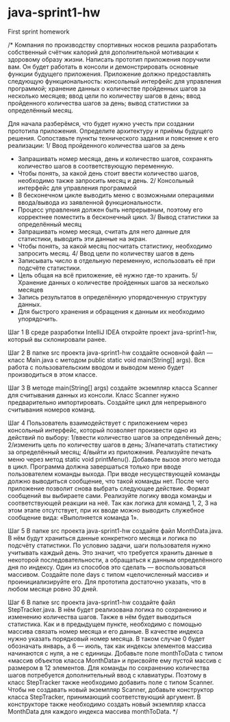 # java-sprint1-hw
First sprint homework

/*
Компания по производству спортивных носков решила разработать собственный счётчик калорий для дополнительной мотивации
к здоровому образу жизни. Написать прототип приложения поручили вам. Он будет работать в консоли и демонстрировать основные
функции будущего приложения.
Приложение должно предоставлять следующую функциональность:
консольный интерфейс для управления программой;
хранение данных о количестве пройденных шагов за несколько месяцев;
ввод цели по количеству шагов в день;
ввод пройденного количества шагов за день;
вывод статистики за определённый месяц.

Для начала разберёмся, что будет нужно учесть при создании прототипа приложения. Определите архитектуру и приёмы будущего решения.
Сопоставьте пункты технического задания и пояснение к его реализации:
1/ Ввод пройденного количества шагов за день
- Запрашивать номер месяца, день и количество шагов, сохранять количество шагов в соответствующую переменную.
- Чтобы понять, за какой день стоит ввести количество шагов, необходимо также запросить месяц и день.
2/ Консольный интерфейс для управления программой
- В бесконечном цикле выводить меню с возможными операциями ввода/вывода из заявленной функциональности.
- Процесс управления должен быть непрерывным, поэтому его корректнее поместить в бесконечный цикл.
3/ Вывод статистики за определённый месяц
- Запрашивать номер месяца, считать для него данные для статистики, выводить эти данные на экран.
- Чтобы понять, за какой месяц посчитать статистику, необходимо запросить месяц.
4/ Ввод цели по количеству шагов в день
- Записывать число в отдельную переменную, использовать её при подсчёте статистики.
- Цель общая на всё приложение, её нужно где-то хранить.
5/ Хранение данных о количестве пройденных шагов за несколько месяцев
- Запись результатов в определённую упорядоченную структуру данных.
- Для быстрого хранения и обращения к данным их необходимо упорядочить.

Шаг 1
В среде разработки IntelliJ IDEA откройте проект java-sprint1-hw,  который вы склонировали ранее.

Шаг 2
В папке src проекта java-sprint1-hw создайте основной файл — класс Main.java с методом public static void main(String[] args).
Вся работа с пользовательским вводом и выводом меню будет производиться в этом классе.

Шаг 3
В методе main(String[] args) создайте экземпляр класса Scanner для считывания данных из консоли. Класс Scanner нужно предварительно 
импортировать.
Создайте цикл для непрерывного считывания номеров команд.

Шаг 4
Пользователь взаимодействует с приложением через консольный интерфейс, который позволяет произвести одно из действий по выбору:
1/ввести количество шагов за определённый день;
2/изменить цель по количеству шагов в день;
3/напечатать статистику за определённый месяц;
4/выйти из приложения.
Реализуйте печать меню через метод static void printMenu(). Добавьте вызов этого метода в цикл.
Программа должна завершаться только при вводе пользователем команды выхода. При вводе несуществующей команды должно
выводиться сообщение, что такой команды нет. После чего приложение позволит снова выбрать следующее действие.
Формат сообщений вы выбираете сами.
Реализуйте логику ввода команды и соответствующей реакции на неё. Так как логика для команд 1, 2, 3 на этом этапе отсутствует,
при их вводе можно выводить служебное сообщение вида: «Выполняется команда 1».

Шаг 5
В папке src проекта java-sprint1-hw создайте файл MonthData.java. В нём будут храниться данные конкретного месяца и
логика по подсчёту статистики.
По условию задачи, шаги пользователя нужно учитывать каждый день. Это значит, что  требуется хранить данные в некоторой
последовательности, а обращаться к данным определённого дня по индексу. Один из способов это сделать — воспользоваться массивом.
Создайте поле days с типом «целочисленный массив» и проинициализируйте его. Для прототипа достаточно указать, что в любом
месяце ровно 30 дней.

Шаг 6
В папке src проекта java-sprint1-hw создайте файл StepTracker.java. В нём будет реализована логика по сохранению и
изменению количества шагов. Также в нём будет выводиться статистика.
Как и в предыдущем пункте, необходимо с помощью массива связать номер месяца и его данные. В качестве индекса нужно
указать порядковый номер месяца. В таком случае 0 будет обозначать январь, а 6 — июль, так как индексы элементов
массива начинаются с нуля, а не с единицы.
Добавьте поле monthToData c типом «массив объектов класса MonthData» и присвойте ему пустой массив с размером в
12 элементов.
Для команды по сохранению количества шагов потребуется дополнительный ввод с клавиатуры. Поэтому в класс StepTracker
также необходимо добавить поле с типом Scanner. Чтобы не создавать новый экземпляр Scanner, добавьте конструктор
класса StepTracker, принимающий соответствующий аргумент.
В конструкторе также необходимо создать новый экземпляр класса MonthData для каждого индекса массива monthToData.
*/